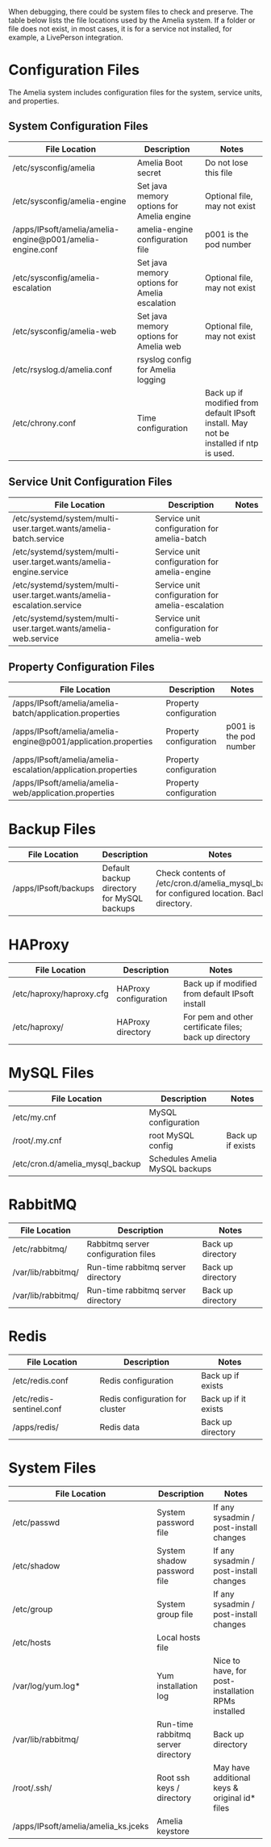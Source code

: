 When debugging, there could be system files to check and preserve. The table below lists the file locations used by the Amelia system. If a folder or file does not exist, in most cases, it is for a service not installed, for example, a LivePerson integration.
# Configuration Files
The Amelia system includes configuration files for the system, service units, and properties.
## System Configuration Files

| File Location | Description | Notes |
| ----|----|----|
| /etc/sysconfig/amelia | Amelia Boot secret | Do not lose this file |
| /etc/sysconfig/amelia-engine | Set java memory options for Amelia engine | Optional file, may not exist |
| /apps/IPsoft/amelia/amelia-engine@p001/amelia-engine.conf | amelia-engine configuration file | p001 is the pod number |
| /etc/sysconfig/amelia-escalation | Set java memory options for Amelia escalation | Optional file, may not exist |
| /etc/sysconfig/amelia-web | Set java memory options for Amelia web | Optional file, may not exist |
| /etc/rsyslog.d/amelia.conf | rsyslog config for Amelia logging |  |
| /etc/chrony.conf | Time configuration | Back up if modified from default IPsoft install. May not be installed if ntp is used. |

## Service Unit Configuration Files

| File Location | Description | Notes |
| ----|----|----|
| /etc/systemd/system/multi-user.target.wants/amelia-batch.service | Service unit configuration for amelia-batch |  |
| /etc/systemd/system/multi-user.target.wants/amelia-engine.service | Service unit configuration for amelia-engine |  |
| /etc/systemd/system/multi-user.target.wants/amelia-escalation.service | Service unit configuration for amelia-escalation |  |
| /etc/systemd/system/multi-user.target.wants/amelia-web.service | Service unit configuration for amelia-web |  |

## Property Configuration Files

| File Location | Description | Notes |
| ----|----|----|
| /apps/IPsoft/amelia/amelia-batch/application.properties | Property configuration |  |
| /apps/IPsoft/amelia/amelia-engine@p001/application.properties | Property configuration | p001 is the pod number |
| /apps/IPsoft/amelia/amelia-escalation/application.properties | Property configuration |  |
| /apps/IPsoft/amelia/amelia-web/application.properties | Property configuration |  |

# Backup Files

| File Location | Description | Notes |
| ----|----|----|
| /apps/IPsoft/backups | Default backup directory for MySQL backups | Check contents of /etc/cron.d/amelia_mysql_backup for configured location. Back up directory. |

#  HAProxy

| File Location | Description | Notes |
| ----|----|----|
| /etc/haproxy/haproxy.cfg | HAProxy configuration | Back up if modified from default IPsoft install |
| /etc/haproxy/ | HAProxy directory | For pem and other certificate files; back up directory |

# MySQL Files

| File Location | Description | Notes |
| ----|----|----|
| /etc/my.cnf | MySQL configuration |  |
| /root/.my.cnf | root MySQL config | Back up if exists |
| /etc/cron.d/amelia_mysql_backup | Schedules Amelia MySQL backups |  |

# RabbitMQ

| File Location | Description | Notes |
| ----|----|----|
| /etc/rabbitmq/ | Rabbitmq server configuration files | Back up directory |
| /var/lib/rabbitmq/ | Run-time rabbitmq server directory | Back up directory |
| /var/lib/rabbitmq/ | Run-time rabbitmq server directory | Back up directory |

# Redis

| File Location | Description | Notes |
| ----|----|----|
| /etc/redis.conf | Redis configuration | Back up if exists |
| /etc/redis-sentinel.conf | Redis configuration for cluster | Back up if it exists |
| /apps/redis/ | Redis data | Back up directory |

# System Files

| File Location | Description | Notes |
| ----|----|----|
| /etc/passwd | System password file | If any sysadmin / post-install changes |
| /etc/shadow | System shadow password file | If any sysadmin / post-install changes |
| /etc/group | System group file | If any sysadmin / post-install changes |
| /etc/hosts | Local hosts file |  |
| /var/log/yum.log* | Yum installation log | Nice to have, for post-installation RPMs installed |
| /var/lib/rabbitmq/ | Run-time rabbitmq server directory | Back up directory |
| /root/.ssh/ | Root ssh keys / directory | May have additional keys & original id* files |
| /apps/IPsoft/amelia/amelia_ks.jceks | Amelia keystore |  |

